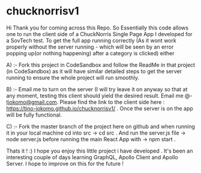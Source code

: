 # chucknorrisv1

Hi Thank you for coming across this Repo. So Essentially this code allows one to run the client side of a ChuckNorris Single Page App I developed for a SovTech test.
To get the full app running correctly (As it wont work properly without the server running - which will be seen by an error popping up(or nothing happening) after a category is clicked)
either 

A) :- Fork this project in CodeSandbox and follow the ReadMe in that project (in CodeSandbox) as it will have similar detailed steps to get the server running to ensure the whole project will run smoothly.

B) :- Email me to turn on the server (I will try leave it on anyway so that at any moment, testing this client should yield the desired result. Email me @- tjokomo@gmail.com. Please find the link to the client side here : https://tino-jokomo.github.io/chucknorrisv1/  . Once the server is on the app will be fully functional.

C) :-  Fork the master branch of the project here on github and when running it in your local machine cd into src -> cd src . And run the server.js file -> node server.js before running the main React App with -> npm start .

Thats it ! :) I hope you enjoy this little project i have developed . It's been an interesting couple of days learning GraphQL, Apollo Client and Apollo Server. I hope to improve on this for the future !

